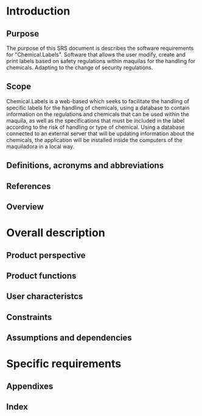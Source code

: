 # Introduction
## Purpose
The purpose of this SRS document is describes the software requirements for "Chemical.Labels".
Software that allows the user modify, create and print labels based on safety regulations within maquilas for the handling for chemicals. Adapting to the change of security regulations.
## Scope
Chemical.Labels is a web-based which seeks to facilitate the handling of specific labels for the handling of chemicals, using a database to contain information on the regulations and chemicals that can be used within the maquila, as well as the specifications that must be included in the label according to the risk of handling or type of chemical. Using a database connected to an external server that will be updating information about the chemicals, the application will be installed inside the computers of the maquiladora in a local way.
## Definitions, acronyms and abbreviations
## References
## Overview
# Overall description
## Product perspective
## Product functions
## User characteristcs
## Constraints
## Assumptions and dependencies
# Specific requirements
## Appendixes
## Index
